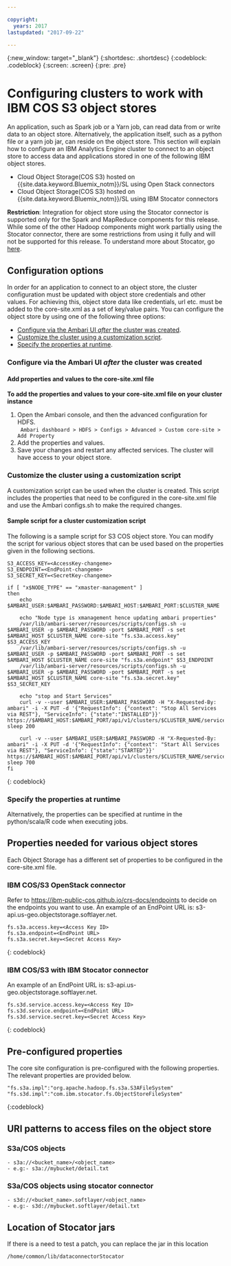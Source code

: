 ```yaml
---

copyright:
  years: 2017
lastupdated: "2017-09-22"

---
```


<!-- Attribute definitions -->
{:new_window: target="_blank"}
{:shortdesc: .shortdesc}
{:codeblock: .codeblock}
{:screen: .screen}
{:pre: .pre}

# Configuring clusters to work with IBM COS S3 object stores

An application, such as Spark job or a Yarn job, can read data from or write data to an object store. Alternatively, the application itself, such as a python file or a yarn job jar, can reside on the object store. This section will explain how to configure an IBM Analytics Engine cluster to connect to an object store to access data and applications stored in one of the following IBM object stores.

- Cloud Object Storage(COS S3) hosted on {{site.data.keyword.Bluemix_notm}}/SL using Open Stack connectors
- Cloud Object Storage(COS S3) hosted on {{site.data.keyword.Bluemix_notm}}/SL using IBM Stocator connectors

**Restriction**: Integration for object store using the Stocator connector is supported only for the Spark and MapReduce components for this release. While some of the other Hadoop components might work partially using the Stocator connector, there are some restrictions from using it fully and will not be supported for this release. To understand more about Stocator, go [here](https://developer.ibm.com/open/openprojects/stocator/).

## Configuration options

In order for an application to connect to an object store, the cluster configuration must be updated with object store credentials and other values. For achieving this, object store data like credentials, url etc. must be added to the core-site.xml as a set of key/value pairs. You can configure the object store by using one of the following three options:

* [Configure via the Ambari UI _after_ the cluster was created](#Configure-via-the-Ambari-UI-after-the-cluster-was-created).
* [Customize the cluster using a customization script](#Customize-the-cluster-using-a-customization-script).
* [Specify the properties at runtime](#Specify-the-properties-at-runtime).


### Configure via the Ambari UI _after_ the cluster was created

#### Add properties and values to the core-site.xml file

**To add the properties and values to your core-site.xml file on your cluster instance**

1. Open the Ambari console, and then the advanced configuration for HDFS.<br>
``` Ambari dashboard > HDFS > Configs > Advanced > Custom core-site > Add Property```
2. Add the properties and values.
3. Save your changes and restart any affected services. The cluster will have access to your object store.

### Customize the cluster using a customization script
A customization script can be used when the cluster is created. This script includes the properties that need to be configured in the core-site.xml file and use the Ambari configs.sh to make the required changes.

#### Sample script for a cluster customization script

The following is a sample script for S3 COS object store. You can modify the script for various object stores that can be used based on the properties given in the following sections.
```
S3_ACCESS_KEY=<AccessKey-changeme>
S3_ENDPOINT=<EndPoint-changeme>
S3_SECRET_KEY=<SecretKey-changeme>

if [ "x$NODE_TYPE" == "xmaster-management" ]
then
    echo $AMBARI_USER:$AMBARI_PASSWORD:$AMBARI_HOST:$AMBARI_PORT:$CLUSTER_NAME

    echo "Node type is xmanagement hence updating ambari properties"
    /var/lib/ambari-server/resources/scripts/configs.sh -u $AMBARI_USER -p $AMBARI_PASSWORD -port $AMBARI_PORT -s set $AMBARI_HOST $CLUSTER_NAME core-site "fs.s3a.access.key" $S3_ACCESS_KEY
    /var/lib/ambari-server/resources/scripts/configs.sh -u $AMBARI_USER -p $AMBARI_PASSWORD -port $AMBARI_PORT -s set $AMBARI_HOST $CLUSTER_NAME core-site "fs.s3a.endpoint" $S3_ENDPOINT
    /var/lib/ambari-server/resources/scripts/configs.sh -u $AMBARI_USER -p $AMBARI_PASSWORD -port $AMBARI_PORT -s set $AMBARI_HOST $CLUSTER_NAME core-site "fs.s3a.secret.key" $S3_SECRET_KEY

    echo "stop and Start Services"
    curl -v --user $AMBARI_USER:$AMBARI_PASSWORD -H "X-Requested-By: ambari" -i -X PUT -d '{"RequestInfo": {"context": "Stop All Services via REST"}, "ServiceInfo": {"state":"INSTALLED"}}' https://$AMBARI_HOST:$AMBARI_PORT/api/v1/clusters/$CLUSTER_NAME/services sleep 200

    curl -v --user $AMBARI_USER:$AMBARI_PASSWORD -H "X-Requested-By: ambari" -i -X PUT -d '{"RequestInfo": {"context": "Start All Services via REST"}, "ServiceInfo": {"state":"STARTED"}}' https://$AMBARI_HOST:$AMBARI_PORT/api/v1/clusters/$CLUSTER_NAME/services sleep 700
fi    
```
{: codeblock}

### Specify the properties at runtime
Alternatively, the properties can be specified at runtime in the python/scala/R code when executing jobs.

## Properties needed for various object stores
Each Object Storage has a different set of properties to be configured in the core-site.xml file.

### IBM COS/S3 OpenStack connector
Refer to https://ibm-public-cos.github.io/crs-docs/endpoints to decide on the endpoints you want to use. An example of an EndPoint URL is: s3-api.us-geo.objectstorage.softlayer.net.
```
fs.s3a.access.key=<Access Key ID>
fs.s3a.endpoint=<EndPoint URL>
fs.s3a.secret.key=<Secret Access Key>
```
{: codeblock}

### IBM COS/S3 with IBM Stocator connector
An example of an EndPoint URL is: s3-api.us-geo.objectstorage.softlayer.net.
```
fs.s3d.service.access.key=<Access Key ID>
fs.s3d.service.endpoint=<EndPoint URL>
fs.s3d.service.secret.key=<Secret Access Key>
```
{: codeblock}

## Pre-configured properties
The core site configuration is pre-configured with the following properties. The relevant properties are provided below.
```
"fs.s3a.impl":"org.apache.hadoop.fs.s3a.S3AFileSystem"
"fs.s3d.impl":"com.ibm.stocator.fs.ObjectStoreFileSystem"
```
{:codeblock}

## URI patterns to access files on the object store

### S3a/COS objects
 ```
 - s3a://<bucket_name>/<object_name>
 - e.g:- s3a://mybucket/detail.txt
 ```
### S3a/COS objects using stocator connector
 ```
 - s3d://<bucket_name>.softlayer/<object_name>
 - e.g:- s3d://mybucket.softlayer/detail.txt
 ```
## Location of Stocator jars

If there is a need to test a patch, you can replace the jar in this location
```
/home/common/lib/dataconnectorStocator
```
